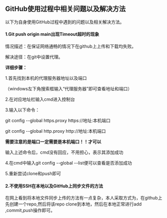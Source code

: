 ## GitHub使用过程中相关问题以及解决方法

以下为自身使用GitHub过程中遇到的问题以及相关解决方法。

#### 1.Git push origin main出现Timeout超时的现象

情况描述：在保证网络通畅的情况下在github上上传和下载均失败。

解决途径：在git中设置代理。

**详细步骤：**

1.首先找到本机的代理服务器地址以及端口

（windows左下角搜索框输入“代理服务器”即可查看地址和端口）

2.在对应地址栏输入cmd进入控制台

3.输入以下命令：

git config --global https.proxy https://地址:本机端口

git config --global http.proxy http://地址:本机端口

**需要注意的是端口一定需要是本机端口！！才可以**

输入上述命令后，cmd没有回应，不用担心，表示其添加成功

4.在cmd中输入git config --global  --list便可以查看是否添加成功

5.重新尝试clone和push即可

#### 2.不使用SSH在本地以及GitHub上同步文件的方法

在网上看到将本地文件同步上传的方法有一点复杂，本人采取方式为，在github上先创建一个repo,然后将该repo clone到本地，然后在本地正常进行add ,commit,push操作即可。





